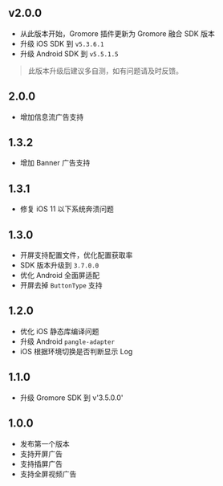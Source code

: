 ## v2.0.0
* 从此版本开始，Gromore 插件更新为 Gromore 融合 SDK 版本
* 升级 iOS SDK 到 `v5.3.6.1`
* 升级 Android SDK 到 `v5.5.1.5`

> 此版本升级后建议多自测，如有问题请及时反馈。
## 2.0.0
* 增加信息流广告支持
## 1.3.2
* 增加 Banner 广告支持
## 1.3.1
* 修复 iOS 11 以下系统奔溃问题
## 1.3.0
* 开屏支持配置文件，优化配置获取率
* SDK 版本升级到 `3.7.0.0`
* 优化 Android 全面屏适配
* 开屏去掉 `ButtonType` 支持


## 1.2.0
* 优化 iOS 静态库编译问题
* 升级 Android `pangle-adapter`
* iOS 根据环境切换是否判断显示 Log

## 1.1.0
* 升级 Gromore SDK 到 v'3.5.0.0'

## 1.0.0

* 发布第一个版本
* 支持开屏广告
* 支持插屏广告
* 支持全屏视频广告
